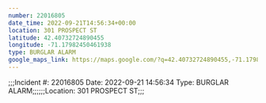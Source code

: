 ```yaml
---
number: 22016805
date_time: 2022-09-21T14:56:34+00:00
location: 301 PROSPECT ST
latitude: 42.40732724890455
longitude: -71.17982450461938
type: BURGLAR ALARM
google_maps_link: https://maps.google.com/?q=42.40732724890455,-71.17982450461938
---
```


;;;Incident #: 22016805  Date: 2022-09-21 14:56:34   Type: BURGLAR ALARM;;;;;;Location: 301 PROSPECT ST;;;
